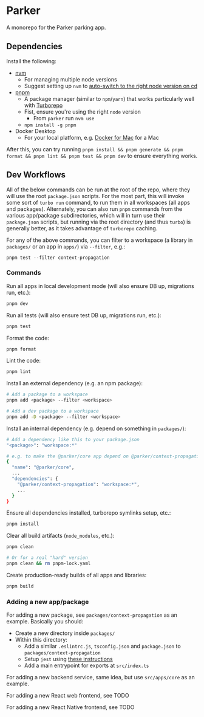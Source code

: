 # Parker

A monorepo for the Parker parking app.

## Dependencies

Install the following:

- [nvm](https://github.com/nvm-sh/nvm)
  - For managing multiple node versions
  - Suggest setting up `nvm` to [auto-switch to the right node version on cd](https://github.com/nvm-sh/nvm#deeper-shell-integration)
- [pnpm](https://pnpm.io/)
  - A package manager (similar to `npm`/`yarn`) that works particularly well with [Turborepo](https://turborepo.org/)
  - Fist, ensure you're using the right `node` version
    - From `parker` run `nvm use`
  - `npm install -g pnpm`
- Docker Desktop
  - For your local platform, e.g. [Docker for Mac](https://docs.docker.com/desktop/install/mac-install/) for a Mac

After this, you can try running `pnpm install && pnpm generate && pnpm format && pnpm lint && pnpm test && pnpm dev` to ensure everything works.

## Dev Workflows

All of the below commands can be run at the root of the repo, where they will use the root `package.json` scripts. For the most part, this will invoke some sort of `turbo run` command, to run them in all workspaces (all apps and packages). Alternately, you can also run `pnpm` commands from the various app/package subdirectories, which will in turn use their `package.json` scripts, but running via the root directory (and thus `turbo`) is generally better, as it takes advantage of `turborepo` caching.

For any of the above commands, you can filter to a workspace (a library in `packages/` or an app in `apps/`) via `--filter`, e.g.:

```
pnpm test --filter context-propagation
```

### Commands

Run all apps in local development mode (will also ensure DB up, migrations run, etc.):

```bash
pnpm dev
```

Run all tests (will also ensure test DB up, migrations run, etc.):

```bash
pnpm test
```

Format the code:

```bash
pnpm format
```

Lint the code:

```bash
pnpm lint
```

Install an external dependency (e.g. an npm package):

```bash
# Add a package to a workspace
pnpm add <package> --filter <workspace>

# Add a dev package to a workspace
pnpm add -D <package> --filter <workspace>
```

Install an internal dependency (e.g. depend on something in `packages/`):

```bash
# Add a dependency like this to your package.json
"<package>": "workspace:*"

# e.g. to make the @parker/core app depend on @parker/context-propagation
{
  "name": "@parker/core",
  ...
  "dependencies": {
    "@parker/context-propagation": "workspace:*",
    ...
  }
}
```

Ensure all dependencies installed, turborepo symlinks setup, etc.:

```bash
pnpm install
```

Clear all build artifacts (`node_modules`, etc.):

```bash
pnpm clean

# Or for a real "hard" version
pnpm clean && rm pnpm-lock.yaml
```

Create production-ready builds of all apps and libraries:

```bash
pnpm build
```

### Adding a new app/package

For adding a new package, see `packages/context-propagation` as an example. Basically you should:

- Create a new directory inside `packages/`
- Within this directory:
  - Add a similar `.eslintrc.js`, `tsconfig.json` and `package.json` to `packages/context-propagation`
  - Setup `jest` using [these instructions](https://kulshekhar.github.io/ts-jest/docs/getting-started/installation/)
  - Add a main entrypoint for exports at `src/index.ts`

For adding a new backend service, same idea, but use `src/apps/core` as an example.

For adding a new React web frontend, see TODO

For adding a new React Native frontend, see TODO
